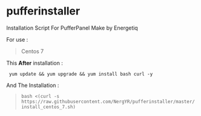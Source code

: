 # pufferinstaller
Installation Script For PufferPanel Make by Energetiq


For use :
> Centos 7

This **After** installation :

``` yum update && yum upgrade && yum install bash curl -y```

And The Installation :

> ``` bash <(curl -s https://raw.githubusercontent.com/NergYR/pufferinstaller/master/install_centos_7.sh) ```



